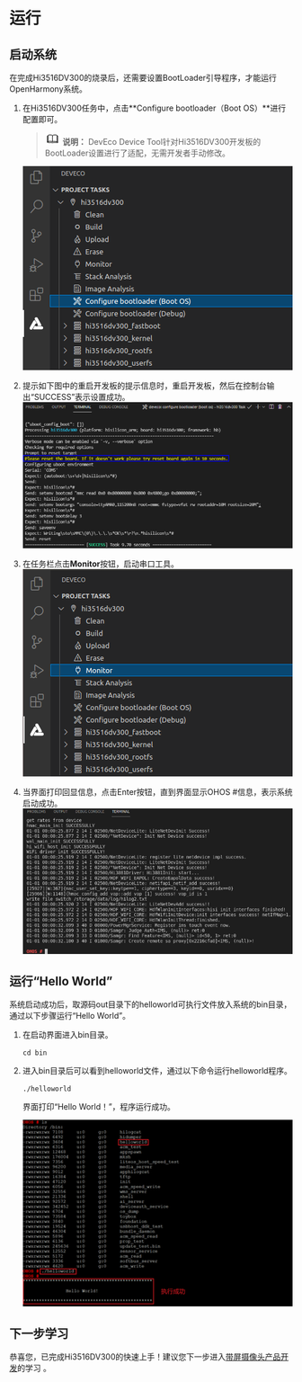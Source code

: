 # 运行


## 启动系统

在完成Hi3516DV300的烧录后，还需要设置BootLoader引导程序，才能运行OpenHarmony系统。

1. 在Hi3516DV300任务中，点击**Configure bootloader（Boot OS）**进行配置即可。
   > ![icon-note.gif](public_sys-resources/icon-note.gif) **说明：**
   > DevEco Device Tool针对Hi3516DV300开发板的BootLoader设置进行了适配，无需开发者手动修改。

   ![zh-cn_image_0000001209906547](figures/zh-cn_image_0000001209906547.png)

2. 提示如下图中的重启开发板的提示信息时，重启开发板，然后在控制台输出“SUCCESS”表示设置成功。
   ![zh-cn_image_0000001210385161](figures/zh-cn_image_0000001210385161.png)

3. 在任务栏点击**Monitor**按钮，启动串口工具。
   ![zh-cn_image_0000001164506870](figures/zh-cn_image_0000001164506870.png)

4. 当界面打印回显信息，点击Enter按钮，直到界面显示OHOS \#信息，表示系统启动成功。
   ![zh-cn_image_0000001198626874](figures/zh-cn_image_0000001198626874.png)


## 运行“Hello World”

系统启动成功后，取源码out目录下的helloworld可执行文件放入系统的bin目录，通过以下步骤运行“Hello World”。

1. 在启动界面进入bin目录。
     
   ```
   cd bin
   ```

2. 进入bin目录后可以看到helloworld文件，通过以下命令运行helloworld程序。
     
   ```
   ./helloworld
   ```

   界面打印“Hello World！”，程序运行成功。

   ![zh-cn_image_0000001271234769](figures/zh-cn_image_0000001271234769.png)


## 下一步学习

恭喜您，已完成Hi3516DV300的快速上手！建议您下一步进入[带屏摄像头产品开发](https://gitee.com/openharmony/docs/blob/master/zh-cn/device-dev/guide/device-camera.md)的学习 。
